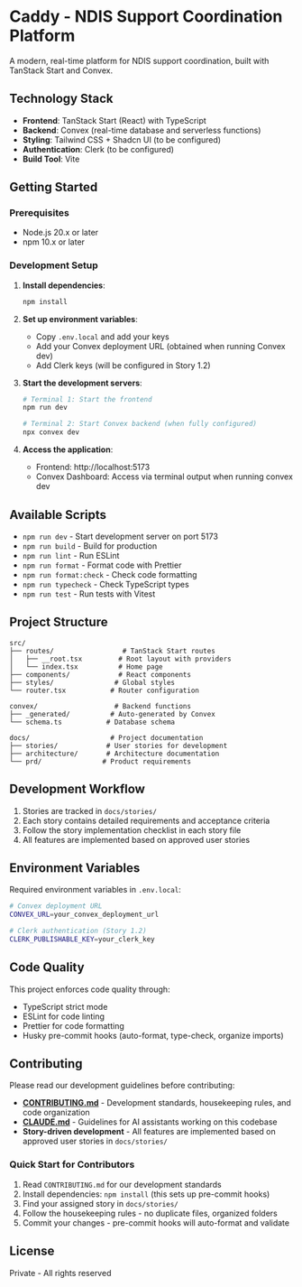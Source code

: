 # Caddy - NDIS Support Coordination Platform

A modern, real-time platform for NDIS support coordination, built with TanStack Start and Convex.

## Technology Stack

- **Frontend**: TanStack Start (React) with TypeScript
- **Backend**: Convex (real-time database and serverless functions)
- **Styling**: Tailwind CSS + Shadcn UI (to be configured)
- **Authentication**: Clerk (to be configured)
- **Build Tool**: Vite

## Getting Started

### Prerequisites

- Node.js 20.x or later
- npm 10.x or later

### Development Setup

1. **Install dependencies**:
   ```bash
   npm install
   ```

2. **Set up environment variables**:
   - Copy `.env.local` and add your keys
   - Add your Convex deployment URL (obtained when running Convex dev)
   - Add Clerk keys (will be configured in Story 1.2)

3. **Start the development servers**:
   ```bash
   # Terminal 1: Start the frontend
   npm run dev

   # Terminal 2: Start Convex backend (when fully configured)
   npx convex dev
   ```

4. **Access the application**:
   - Frontend: http://localhost:5173
   - Convex Dashboard: Access via terminal output when running convex dev

## Available Scripts

- `npm run dev` - Start development server on port 5173
- `npm run build` - Build for production
- `npm run lint` - Run ESLint
- `npm run format` - Format code with Prettier
- `npm run format:check` - Check code formatting
- `npm run typecheck` - Check TypeScript types
- `npm run test` - Run tests with Vitest

## Project Structure

```
src/
├── routes/                 # TanStack Start routes
│   ├── __root.tsx         # Root layout with providers
│   └── index.tsx          # Home page
├── components/            # React components
├── styles/               # Global styles
└── router.tsx           # Router configuration

convex/                   # Backend functions
├── _generated/          # Auto-generated by Convex
└── schema.ts           # Database schema

docs/                    # Project documentation
├── stories/            # User stories for development
├── architecture/       # Architecture documentation
└── prd/               # Product requirements
```

## Development Workflow

1. Stories are tracked in `docs/stories/`
2. Each story contains detailed requirements and acceptance criteria
3. Follow the story implementation checklist in each story file
4. All features are implemented based on approved user stories

## Environment Variables

Required environment variables in `.env.local`:

```bash
# Convex deployment URL
CONVEX_URL=your_convex_deployment_url

# Clerk authentication (Story 1.2)
CLERK_PUBLISHABLE_KEY=your_clerk_key
```

## Code Quality

This project enforces code quality through:
- TypeScript strict mode
- ESLint for code linting
- Prettier for code formatting
- Husky pre-commit hooks (auto-format, type-check, organize imports)

## Contributing

Please read our development guidelines before contributing:

- **[CONTRIBUTING.md](./CONTRIBUTING.md)** - Development standards, housekeeping rules, and code organization
- **[CLAUDE.md](./CLAUDE.md)** - Guidelines for AI assistants working on this codebase
- **Story-driven development** - All features are implemented based on approved user stories in `docs/stories/`

### Quick Start for Contributors

1. Read `CONTRIBUTING.md` for our development standards
2. Install dependencies: `npm install` (this sets up pre-commit hooks)
3. Find your assigned story in `docs/stories/`
4. Follow the housekeeping rules - no duplicate files, organized folders
5. Commit your changes - pre-commit hooks will auto-format and validate

## License

Private - All rights reserved